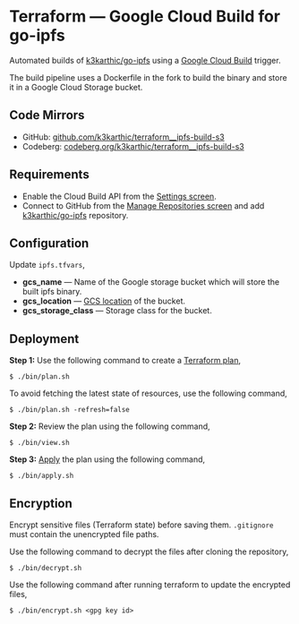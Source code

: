 # Terraform — Google Cloud Build for go-ipfs

Automated builds of [k3karthic/go-ipfs](https://github.com/k3karthic/go-ipfs) using a [Google Cloud Build](https://cloud.google.com/build) trigger.

The build pipeline uses a Dockerfile in the fork to build the binary and store it in a Google Cloud Storage bucket.

## Code Mirrors

* GitHub: [github.com/k3karthic/terraform__ipfs-build-s3](https://github.com/k3karthic/terraform__ipfs-build-s3/)
* Codeberg: [codeberg.org/k3karthic/terraform__ipfs-build-s3](https://codeberg.org/k3karthic/terraform__ipfs-build-s3)

## Requirements

* Enable the Cloud Build API from the [Settings screen](https://console.cloud.google.com/cloud-build/settings/service-account).
* Connect to GitHub from the [Manage Repositories screen](https://console.cloud.google.com/cloud-build/repos) and add [k3karthic/go-ipfs](https://github.com/k3karthic/go-ipfs) repository.

## Configuration

Update `ipfs.tfvars`,
* **gcs_name** — Name of the Google storage bucket which will store the built ipfs binary.
* **gcs_location** — [GCS location](https://cloud.google.com/storage/docs/locations) of the bucket.
* **gcs_storage_class** — Storage class for the bucket.

## Deployment

**Step 1:** Use the following command to create a [Terraform plan](https://www.terraform.io/docs/cli/run/index.html#planning),
```
$ ./bin/plan.sh
```

To avoid fetching the latest state of resources, use the following command,
```
$ ./bin/plan.sh -refresh=false
```

**Step 2:** Review the plan using the following command,
```
$ ./bin/view.sh
```

**Step 3:** [Apply](https://www.terraform.io/docs/cli/run/index.html#applying) the plan using the following command,
```
$ ./bin/apply.sh
```

## Encryption

Encrypt sensitive files (Terraform state) before saving them. `.gitignore` must contain the unencrypted file paths.

Use the following command to decrypt the files after cloning the repository,

```
$ ./bin/decrypt.sh
```

Use the following command after running terraform to update the encrypted files,

```
$ ./bin/encrypt.sh <gpg key id>
```

